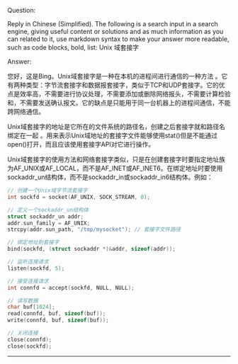 Question:

Reply in Chinese (Simplified).
The following is a search input in a search engine, giving useful content or solutions and as much information as you can related to it, use markdown syntax to make your answer more readable, such as code blocks, bold, list:
Unix 域套接字

Answer:

您好，这是Bing。Unix域套接字是一种在本机的进程间进行通信的一种方法  。它有两种类型：字节流套接字和数据报套接字，类似于TCP和UDP套接字。它的优点是效率高，不需要进行协议处理，不需要添加或删除网络报头，不需要计算检验和，不需要发送确认报文。它的缺点是只能用于同一台机器上的进程间通信，不能跨网络通信。

Unix域套接字的地址是它所在的文件系统的路径名，创建之后套接字就和路径名绑定在一起 。用来表示Unix域地址的套接字文件能够使用stat()但是不能通过open()打开，而且应该使用套接字API对它进行操作。

Unix域套接字的使用方法和网络套接字类似，只是在创建套接字时要指定地址族为AF_UNIX或AF_LOCAL，而不是AF_INET或AF_INET6。在绑定地址时要使用sockaddr_un结构体，而不是sockaddr_in或sockaddr_in6结构体。例如：

```c
// 创建一个Unix域字节流套接字
int sockfd = socket(AF_UNIX, SOCK_STREAM, 0);

// 定义一个sockaddr_un结构体
struct sockaddr_un addr;
addr.sun_family = AF_UNIX;
strcpy(addr.sun_path, "/tmp/mysocket"); // 套接字文件路径

// 绑定地址到套接字
bind(sockfd, (struct sockaddr *)&addr, sizeof(addr));

// 监听连接请求
listen(sockfd, 5);

// 接受连接请求
int connfd = accept(sockfd, NULL, NULL);

// 读写数据
char buf[1024];
read(connfd, buf, sizeof(buf));
write(connfd, buf, sizeof(buf));

// 关闭连接
close(connfd);
close(sockfd);
```


<hr/>

